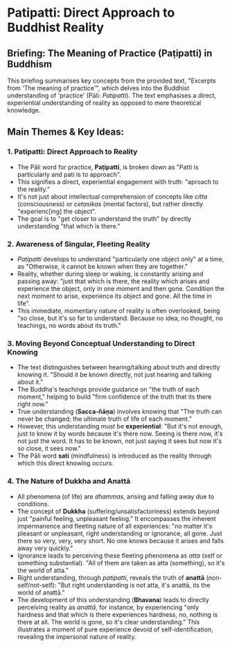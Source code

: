 # Patipatti: Direct Approach to Buddhist Reality

## Briefing: The Meaning of Practice (Paṭipatti) in Buddhism
This briefing summarises key concepts from the provided text, "Excerpts from 'The meaning of practice'", which delves into the Buddhist understanding of 'practice' (Pāli: *Patipatti*). The text emphasises a direct, experiential understanding of reality as opposed to mere theoretical knowledge.

## Main Themes & Key Ideas:

### 1. Patipatti: Direct Approach to Reality
*   The Pāli word for practice, **Paṭipatti**, is broken down as "Patti is particularly and pati is to approach".
*   This signifies a direct, experiential engagement with truth: "aproach to the reality."
*   It's not just about intellectual comprehension of concepts like *citta* (consciousness) or *cetasikas* (mental factors), but rather directly "experienc[ing] the object".
*   The goal is to "get closer to understand the truth" by directly understanding "that which is there."

### 2. Awareness of Singular, Fleeting Reality
*   *Paṭipatti* develops to understand "particularly one object only" at a time, as "Otherwise, it cannot be known when they are together."
*   Reality, whether during sleep or waking, is constantly arising and passing away: "just that which is there, the reality which arises and experience the object, only in one moment and then gone. Condition the next moment to arise, experience its object and gone. All the time in life".
*   This immediate, momentary nature of reality is often overlooked, being "so close, but it's so far to understand. Because no idea, no thought, no teachings, no words about its truth."

### 3. Moving Beyond Conceptual Understanding to Direct Knowing
*   The text distinguishes between hearing/talking about truth and directly knowing it. "Should it be known directly, not just hearing and talking about it."
*   The Buddha's teachings provide guidance on "the truth of each moment," helping to build "firm confidence of the truth that its there right now."
*   True understanding (**Sacca-ñāṇa**) involves knowing that "The truth can never be changed; the ultimate truth of life of each moment."
*   However, this understanding must be **experiential**: "But it's not enough, just to know it by words because it's there now. Seeing is there now, it's not just the word. It has to be known, not just saying it sees but now it's so close, it sees now."
*   The Pāli word **sati** (mindfulness) is introduced as the reality through which this direct knowing occurs.

### 4. The Nature of Dukkha and Anattā
*   All phenomena (of life) are *dhammas*, arising and falling away due to conditions.
*   The concept of **Dukkha** (suffering/unsatisfactoriness) extends beyond just "painful feeling, unpleasant feeling." It encompasses the inherent impermanence and fleeting nature of all experiences: "no matter it's pleasant or unpleasant, right understanding or ignorance, all gone. Just there so very, very, very short. No one knows because it arises and falls away very quickly."
*   Ignorance leads to perceiving these fleeting phenomena as *atta* (self or something substantial). "All of them are taken as atta (something), so it's the world of atta."
*   Right understanding, through *patipatti*, reveals the truth of **anattā** (non-self/not-self): "But right understanding is not atta, it's anattā, its the world of anattā."
*   The development of this understanding (**Bhavana**) leads to directly perceiving reality as *anattā*, for instance, by experiencing "only hardness and that which is there experiences hardness, no, nothing is there at all. The world is gone, so it's clear understanding." This illustrates a moment of pure experience devoid of self-identification, revealing the impersonal nature of reality.
```
